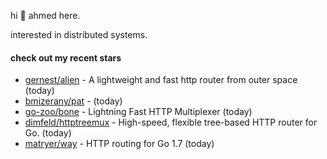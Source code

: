 hi 👋 ahmed here.

interested in distributed systems.

#### check out my recent stars

- [gernest/alien](https://github.com/gernest/alien) - A lightweight and  fast http router from outer space (today)
- [bmizerany/pat](https://github.com/bmizerany/pat) -  (today)
- [go-zoo/bone](https://github.com/go-zoo/bone) - Lightning Fast HTTP Multiplexer (today)
- [dimfeld/httptreemux](https://github.com/dimfeld/httptreemux) - High-speed, flexible tree-based HTTP router for Go. (today)
- [matryer/way](https://github.com/matryer/way) - HTTP routing for Go 1.7 (today)

